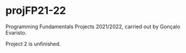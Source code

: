 # projFP21-22
Programming Fundamentals Projects 2021/2022, carried out by Gonçalo Evaristo.

Project 2 is unfinished.
